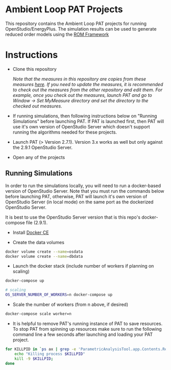 # Ambient Loop PAT Projects

This repository contains the Ambient Loop PAT projects for running OpenStudio/EnergyPlus. The 
simulation results can be used to generate reduced order models using the [ROM Framework](https://github.com/nllong/ROM-Framework)


# Instructions

* Clone this repository

    *Note that the measures in this repository are copies from these measures [here](https://github.com/nllong/ambient-loop-measures). 
    If you need to update the measures, it is recommended to check out the measures from the other repository and edit them.
    For example, once you check out the measures, launch PAT and go to Window -> Set MyMeasure directory 
    and set the directory to the checked out measures.*
    
* If running simulations, then following instructions below on "Running Simulations" before launching PAT. If PAT is launched first, then PAT will use it's own version of OpenStudio Server which doesn't support running the algorithms needed for these projects. 

* Launch PAT (> Version 2.7.1). Version 3.x works as well but only against the 2.9.1 OpenStudio Server.

* Open any of the projects

## Running Simulations

In order to run the simulations locally, you will need to run a docker-based version of OpenStudio Server. Note that you must run the commands below before launching PAT, otherwise, PAT will launch it's own version of OpenStudio Server (in local mode) on the same port as the dockerized OpenStudio Server.

It is best to use the OpenStudio Server version that is this repo's docker-compose file (2.9.1). 

* Install [Docker CE](https://docs.docker.com/install/)

* Create the data volumes
```bash
docker volume create --name=osdata
docker volume create --name=dbdata
```

* Launch the docker stack (include number of workers if planning on scaling)

```bash
docker-compose up

# scaling
OS_SERVER_NUMBER_OF_WORKERS=n docker-compose up
```

* Scale the number of workers (from n above, if desired)

```bash
docker-compose scale worker=n
```

* It is helpful to remove PAT's running instance of PAT to save resources. To stop PAT from spinning up resources make sure to run the following command line a few seconds after launching and loading your PAT project.

```bash
for KILLPID in `ps ax | grep -e 'ParametricAnalysisTool.app.Contents.Resources.ruby.bin.ruby' -e 'mongod.*--logpath' -e 'delayed_job' -e 'rails' | grep -v grep | awk '{print $1;}'`; do 
	echo "Killing process $KILLPID"
	kill -9 $KILLPID;
done
```

